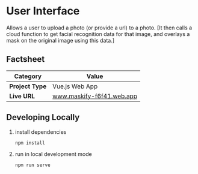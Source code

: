 # User Interface
Allows a user to upload a photo (or provide a url) to a photo. [It then calls a cloud function to get facial recognition data for that image, and overlays a mask on the original image using this data.]

## Factsheet
| **Category**            | **Value**                 |
|-------------------------|---------------------------|
| **Project Type**        | Vue.js Web App            |
| **Live URL**            | www.maskify-f6f41.web.app |

## Developing Locally
1. install dependencies
	```
	npm install
	```

2. run in local development mode
	```
	npm run serve
	```